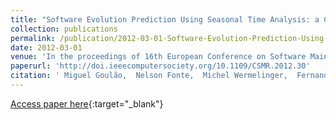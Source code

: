 ```yaml
---
title: "Software Evolution Prediction Using Seasonal Time Analysis: a Comparative Study"
collection: publications
permalink: /publication/2012-03-01-Software-Evolution-Prediction-Using-Seasonal-Time-Analysis-a-Comparative-Study
date: 2012-03-01
venue: 'In the proceedings of 16th European Conference on Software Maintenance and Reengineering (CSMR 2012)'
paperurl: 'http://doi.ieeecomputersociety.org/10.1109/CSMR.2012.30'
citation: ' Miguel Goulão,  Nelson Fonte,  Michel Wermelinger,  Fernando Abreu, &quot;Software Evolution Prediction Using Seasonal Time Analysis: a Comparative Study.&quot; In the proceedings of 16th European Conference on Software Maintenance and Reengineering (CSMR 2012), 2012.'
---
```

[Access paper here](http://doi.ieeecomputersociety.org/10.1109/CSMR.2012.30){:target="_blank"}
